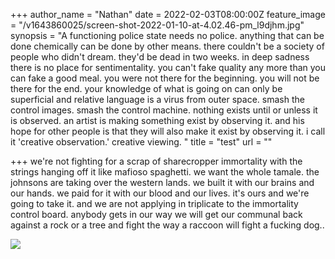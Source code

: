 +++
author_name = "Nathan"
date = 2022-02-03T08:00:00Z
feature_image = "/v1643860025/screen-shot-2022-01-10-at-4.02.46-pm_l9djhm.jpg"
synopsis = "A functioning police state needs no police. anything that can be done chemically can be done by other means. there couldn't be a society of people who didn't dream. they'd be dead in two weeks. in deep sadness there is no place for sentimentality. you can't fake quality any more than you can fake a good meal. you were not there for the beginning. you will not be there for the end. your knowledge of what is going on can only be superficial and relative language is a virus from outer space. smash the control images. smash the control machine. nothing exists until or unless it is observed. an artist is making something exist by observing it. and his hope for other people is that they will also make it exist by observing it. i call it 'creative observation.' creative viewing. "
title = "test"
url = ""

+++
we're not fighting for a scrap of sharecropper immortality with the strings hanging off it like mafioso spaghetti. we want the whole tamale. the johnsons are taking over the western lands. we built it with our brains and our hands. we paid for it with our blood and our lives. it's ours and we're going to take it. and we are not applying in triplicate to the immortality control board. anybody gets in our way we will get our communal back against a rock or a tree and fight the way a raccoon will fight a fucking dog..

![](/v1643860028/screen-shot-2022-01-13-at-2.42.52-pm_p2dmzz.jpg)